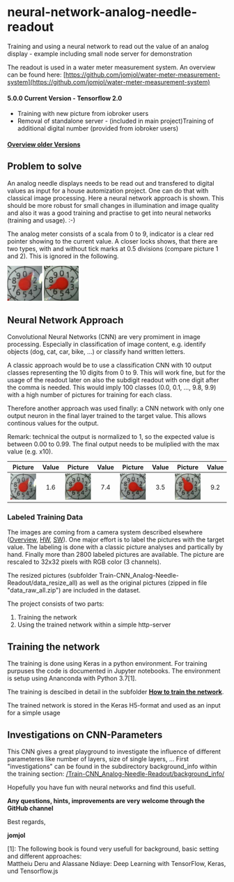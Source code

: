 # neural-network-analog-needle-readout
Training and using a neural network to read out the value of an analog display - example including small node server for demonstration

The readout is used in a water meter measurement system. An overview can be found here: [https://github.com/jomjol/water-meter-measurement-system](https://github.com/jomjol/water-meter-measurement-system)

#### 5.0.0 Current Version - Tensorflow 2.0
* Training with new picture from iobroker users
* Removal of standalone server - (included in main project)Training of additional digital number (provided from iobroker users)

#### [Overview older Versions](Versions.md)

## Problem to solve

An analog needle displays needs to be read out and transfered to digital values as  input for a house automization project. One can do that with classical image processing. Here a neural network approach is shown. This should be more robust for small changes in illumination and image quality and also it was a good training and practise to get into neural networks (training and usage). :-)

The analog meter consists of a scala from 0 to 9, indicator is a clear red pointer showing to the current value. A closer locks shows, that there are two types, with and without tick marks at 0.5 divisions (compare picture 1 and 2). This is ignored in the following.

<img src="./images/pointer1.jpg" width="80">  <img src="./images/pointer7.jpg" width="80"> 

## Neural Network Approach

Convolutional Neural Networks (CNN) are very promiment in image processing. Especially in classification of image content, e.g. identify objects (dog, cat, car, bike, ...) or classify hand written letters.

A classic approach would be to use a classification CNN with 10 output classes representing the 10 digits from 0 to 9. This will work fine, but for the usage of the readout later on also the subdigit readout with one digit after the comma is needed. This would imply 100 classes (0.0, 0.1, ..., 9.8, 9.9) with a high number of pictures for training for each class.

Therefore another approach was used finally: a CNN network with only one output neuron in the final layer trained to the target value. This allows continous values for the output.

Remark: technical the output is normalized to 1, so the expected value is between 0.00 to 0.99. The final output needs to be muliplied with the max value (e.g. x10).

| Picture        | Value           | Picture        | Value           | Picture        | Value           | Picture        | Value           |
| ------------- |:-------------:| ------------- |:-------------:|------------- |:-------------:| ------------- |:-------------:|
| <img src="./images/pointer1.jpg" width="80"> | 1.6 | <img src="./images/pointer7.jpg" width="80"> | 7.4 |<img src="./images/pointer3.jpg" width="80"> | 3.5 | <img src="./images/pointer9.jpg" width="80"> | 9.2 |


### Labeled Training Data

The images are coming from a camera system described elsewhere ([Overview](https://github.com/jomjol/water-meter-measurement-system), [HW](https://www.thingiverse.com/thing:3238162), [SW](https://github.com/jomjol/water-meter-picture-provider)). One major effort is to label the pictures with the target value. The labeling is done with a classic picture analyses and partically by hand. Finally more than 2800 labeled pictures are available. The picture are rescaled to 32x32 pixels with RGB color (3 channels).

The resized pictures (subfolder Train-CNN_Analog-Needle-Readout/data_resize_all) as well as the original pictures (zipped in file "data_raw_all.zip") are included in the dataset.

The project consists of two parts:
1. Training the network
2. Using the trained network within a simple http-server

## Training the network

The training is done using Keras in a python environment. For training purpuses the code is documented in Jupyter notebooks. The environment is setup using Ananconda with Python 3.7[1]. 

The training is descibed in detail in the subfolder **[How to train the network](Train_Network.md)**.

The trained network is stored in the Keras H5-format and used as an input for a simple usage

   
## Investigations on CNN-Parameters
This CNN gives a great playground to investigate the influence of different parameteres like number of layers, size of single layers, ...
First "investigations" can be found in the subdirectory background_info within the training section: [/Train-CNN_Analog-Needle-Readout/background_info/](/Train-CNN_Analog-Needle-Readout/background_info/)


Hopefully you have fun with neural networks and find this usefull. 

**Any questions, hints, improvements are very welcome through the GitHub channel**

Best regards,

**jomjol**
  
  
[1]: The following book is found very usefull for background, basic setting and different approaches:  
Mattheiu Deru and Alassane Ndiaye: Deep Learning with TensorFlow, Keras, und Tensorflow.js






